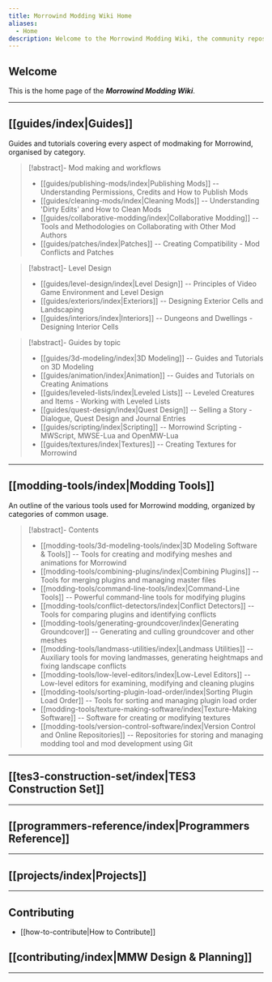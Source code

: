 ```yaml
---
title: Morrowind Modding Wiki Home
aliases:
  - Home
description: Welcome to the Morrowind Modding Wiki, the community repository of Morrowind modding knowledge
---
```

## Welcome

This is the home page of the ***Morrowind Modding Wiki***.

---

## [[guides/index|Guides]]

Guides and tutorials covering every aspect of modmaking for Morrowind, organised by category.

>[!abstract]- Mod making and workflows
>
>* [[guides/publishing-mods/index|Publishing Mods]] -- Understanding Permissions, Credits and How to Publish Mods
>* [[guides/cleaning-mods/index|Cleaning Mods]] -- Understanding 'Dirty Edits' and How to Clean Mods
>* [[guides/collaborative-modding/index|Collaborative Modding]] -- Tools and Methodologies on Collaborating with Other Mod Authors
>* [[guides/patches/index|Patches]] -- Creating Compatibility - Mod Conflicts and Patches

>[!abstract]- Level Design
>
>* [[guides/level-design/index|Level Design]] -- Principles of Video Game Environment and Level Design
>* [[guides/exteriors/index|Exteriors]] -- Designing Exterior Cells and Landscaping
>* [[guides/interiors/index|Interiors]] -- Dungeons and Dwellings - Designing Interior Cells

>[!abstract]- Guides by topic
>
>* [[guides/3d-modeling/index|3D Modeling]] -- Guides and Tutorials on 3D Modeling
>* [[guides/animation/index|Animation]] -- Guides and Tutorials on Creating Animations
>* [[guides/leveled-lists/index|Leveled Lists]] -- Leveled Creatures and Items - Working with Leveled Lists
>* [[guides/quest-design/index|Quest Design]] -- Selling a Story - Dialogue, Quest Design and Journal Entries
>* [[guides/scripting/index|Scripting]] -- Morrowind Scripting - MWScript, MWSE-Lua and OpenMW-Lua
>* [[guides/textures/index|Textures]] -- Creating Textures for Morrowind

---

## [[modding-tools/index|Modding Tools]]

An outline of the various tools used for Morrowind modding, organized by categories of common usage.

>[!abstract]- Contents
>
>* [[modding-tools/3d-modeling-tools/index|3D Modeling Software & Tools]] -- Tools for creating and modifying meshes and animations for Morrowind
>* [[modding-tools/combining-plugins/index|Combining Plugins]] -- Tools for merging plugins and managing master files
>* [[modding-tools/command-line-tools/index|Command-Line Tools]] -- Powerful command-line tools for modifying plugins
>* [[modding-tools/conflict-detectors/index|Conflict Detectors]] -- Tools for comparing plugins and identifying conflicts
>* [[modding-tools/generating-groundcover/index|Generating Groundcover]] -- Generating and culling groundcover and other meshes
>* [[modding-tools/landmass-utilities/index|Landmass Utilities]] -- Auxiliary tools for moving landmasses, generating heightmaps and fixing landscape conflicts
>* [[modding-tools/low-level-editors/index|Low-Level Editors]] -- Low-level editors for examining, modifying and cleaning plugins
>* [[modding-tools/sorting-plugin-load-order/index|Sorting Plugin Load Order]] -- Tools for sorting and managing plugin load order
>* [[modding-tools/texture-making-software/index|Texture-Making Software]] -- Software for creating or modifying textures
>* [[modding-tools/version-control-software/index|Version Control and Online Repositories]] -- Repositories for storing and managing modding tool and mod development using Git

---

## [[tes3-construction-set/index|TES3 Construction Set]]

---

## [[programmers-reference/index|Programmers Reference]]

---

## [[projects/index|Projects]]

---

## Contributing

* [[how-to-contribute|How to Contribute]]

## [[contributing/index|MMW Design & Planning]]

---
